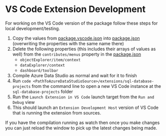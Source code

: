 # VS Code Extension Development

For working on the VS Code version of the package follow these steps for local development/testing.

1. Copy the values from [package.vscode.json](./package.vscode.json) into [package.json](./package.json) (overwriting the properties with the same name there)
2. Delete the following properties (this includes their arrays of values as well) from the `contributes/menus` property in the [package.json](./package.json)
   * `objectExplorer/item/context`
   * `dataExplorer/context`
   * `dashboard/toolbar`
3. Compile Azure Data Studio as normal and wait for it to finish
4. Run `code <PathToAzureDataStudioSource>/extensions/sql-database-projects` from the command line to open a new VS Code instance at the `sql-database-projects` folder
5. Run the `Launch Extension in VS Code` launch target from the `Run and Debug` view
6. This should launch an `Extension Development Host` version of VS Code that is running the extension from sources.

If you have the compilation running as watch then once you make changes you can just reload the window to pick up the latest changes being made.
